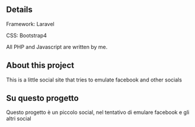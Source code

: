 ## Details

Framework: Laravel

CSS: Bootstrap4

All PHP and Javascript are written by me.

## About this project

This is a little social site that tries to emulate facebook and other socials

## Su questo progetto

Questo progetto è un piccolo social, nel tentativo di emulare facebook e gli altri social
